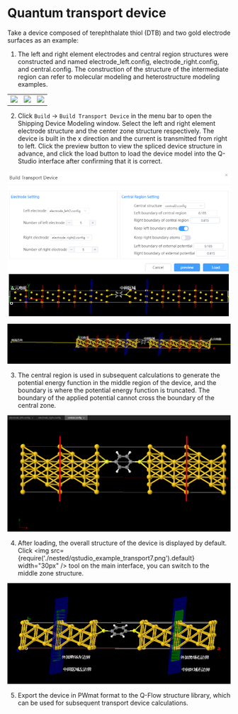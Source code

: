 # Quantum transport device

Take a device composed of terephthalate thiol (DTB) and two gold electrode surfaces as an example:

1. The left and right element electrodes and central region structures were constructed and named electrode_left.config, electrode_right.config, and central.config. The construction of the structure of the intermediate region can refer to molecular modeling and heterostructure modeling examples.
<table><tr>
    <td> 
        <center>
            <img src={require('./nested/qstudio_example_transport1.png').default} />
        </center>
    </td>
        <td> 
        <center>
            <img src={require('./nested/qstudio_example_transport2.png').default} />
        </center>
    </td>
        <td> 
        <center>
            <img src={require('./nested/qstudio_example_transport3.png').default} />
        </center>
    </td>
</tr></table>

2. Click `Build` → `Build Transport Device` in the menu bar to open the Shipping Device Modeling window. Select the left and right element electrode structure and the center zone structure respectively. The device is built in the x direction and the current is transmitted from right to left. Click the preview button to view the spliced device structure in advance, and click the load button to load the device model into the Q-Studio interface after confirming that it is correct.

![Transport device modeling window](./nested/qstudio_example_transport4.png)

![Transport device modeling window](./nested/qstudio_example_transport6.png)

3. The central region is used in subsequent calculations to generate the potential energy function in the middle region of the device, and the boundary is where the potential energy function is truncated. The boundary of the applied potential cannot cross the boundary of the central zone.

![Transport device modeling window](./nested/qstudio_example_transport5.png)

4. After loading, the overall structure of the device is displayed by default. Click <img src={require('./nested/qstudio_example_transport7.png').default} width="30px" /> tool on the main interface, you can switch to the middle zone structure.
   
![Transport device modeling window](./nested/qstudio_example_transport8.png)

5. Export the device in PWmat format to the Q-Flow structure library, which can be used for subsequent transport device calculations.